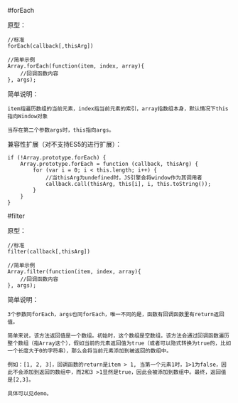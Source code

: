 ﻿#forEach

原型：

    //标准
    forEach(callback[,thisArg])

    //简单示例
    Array.forEach(function(item, index, array){
        //回调函数内容
    }, args);
    
简单说明：

    item指遍历数组的当前元素，index指当前元素的索引，array指数组本身，默认情况下this指向Window对象
    
    当存在第二个参数args时，this指向args。
    
兼容性扩展（对不支持ES5的进行扩展）：

    if (!Array.prototype.forEach) {
        Array.prototype.forEach = function (callback, thisArg) {
            for (var i = 0; i < this.length; i++) {
                //当thisArg为undefined时，JS引擎会将window作为其调用者
                callback.call(thisArg, this[i], i, this.toString());
            }
        }
    }
    
#filter

原型：

    //标准
    filter(callback[,thisArg])
    
    //简单示例
    Array.filter(function(item, index, array){
        //回调函数内容
    }, args);
    
简单说明：

    3个参数同forEach，args也同forEach，唯一不同的是，函数有回调函数里有return返回值。
    
    简单来说，该方法返回值是一个数组。初始时，这个数组是空数组，该方法会通过回调函数遍历整个数组（指Array这个），假如当前的元素返回值为true（或者可以隐式转换为true的，比如一个长度大于0的字符串），那么会将当前元素添加到被返回的数组中。
    
    例如：[1, 2, 3]，回调函数的return是item > 1, 当第一个元素1时，1>1为false，因此不会添加到返回的数组中，而2和3 >1显然是true，因此会被添加到数组中。最终，返回值是[2,3]。
    
    具体可以见demo。